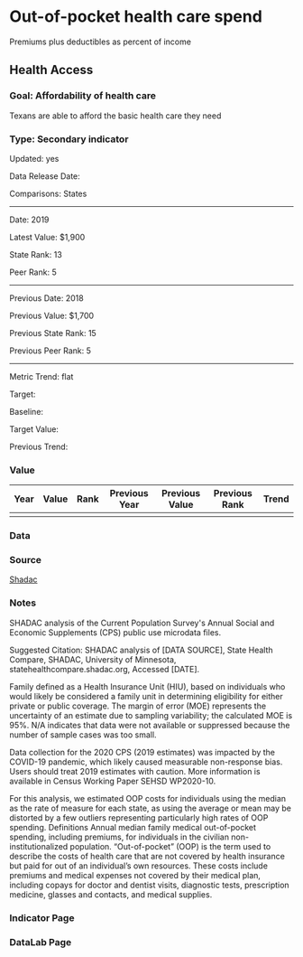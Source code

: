# Out-of-pocket health care spend

Premiums plus deductibles as percent of income

## Health Access

### Goal: Affordability of health care

Texans are able to afford the basic health care they need

### Type: Secondary indicator

Updated: yes

Data Release Date: 

Comparisons: States

----

Date: 2019

Latest Value: $1,900

State Rank: 13

Peer Rank: 5

----

Previous Date:  2018

Previous Value: $1,700

Previous State Rank: 15

Previous Peer Rank: 5

----
Metric Trend: flat

Target: 

Baseline: 

Target Value: 

Previous Trend: 


### Value

|Year         |  Value      | Rank        | Previous Year| Previous Value | Previous Rank  | Trend| 
| ----------- | ----------- | ----------- | ----------- | ----------- | ----------- | -----------|
|             |             |             |             |              |            |            |

### Data

### Source

[Shadac](http://statehealthcompare.shadac.org/map/229/median-medical-outofpocket-spending-by-total#a/27/263)

### Notes

SHADAC analysis of the Current Population Survey's Annual Social and Economic Supplements (CPS) public use microdata files.

Suggested Citation:
SHADAC analysis of [DATA SOURCE], State Health Compare, SHADAC, University of Minnesota, statehealthcompare.shadac.org, Accessed [DATE].

Family defined as a Health Insurance Unit (HIU), based on individuals who would likely be considered a family unit in determining eligibility for either private or public coverage. The margin of error (MOE) represents the uncertainty of an estimate due to sampling variability; the calculated MOE is 95%. N/A indicates that data were not available or suppressed because the number of sample cases was too small.

Data collection for the 2020 CPS (2019 estimates) was impacted by the COVID-19 pandemic, which likely caused measurable non-response bias. Users should treat 2019 estimates with caution. More information is available in Census Working Paper SEHSD WP2020-10.

For this analysis, we estimated OOP costs for individuals using the median as the rate of measure for each state, as using the average or mean may be distorted by a few outliers representing particularly high rates of OOP spending.
Definitions
Annual median family medical out-of-pocket spending, including premiums, for individuals in the civilian non-institutionalized population. “Out-of-pocket” (OOP) is the term used to describe the costs of health care that are not covered by health insurance but paid for out of an individual’s own resources. These costs include premiums and medical expenses not covered by their medical plan, including copays for doctor and dentist visits, diagnostic tests, prescription medicine, glasses and contacts, and medical supplies.

### Indicator Page


### DataLab Page
